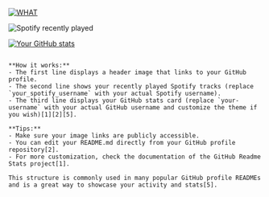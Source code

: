 <!-- Header Image -->
[![WHAT](https://www.google.com/url?sa=i&url=https%3A%2F%2Fwww.reddit.com%2Fr%2Fprogramming%2Fcomments%2F1gzo1dt%2Fgithub_actions_breaking_changes_on_december_5_2024%2F&psig=AOvVaw0UYbvUWR2Vi0DeUHpfPkyj&ust=1749102561488000&source=images&cd=vfe&opi=89978449&ved=0CBQQjRxqFwoTCMC3wIaJ140DFQAAAAAdAAAAABAE)](https://github.com/tasticp)

<!-- Spotify Recently Played -->
![Spotify recently played](https://spotify-recently-played-readme.vercel.app/api?user=your_spotify_username)

<!-- GitHub Stats Card -->
[![Your GitHub stats](https://github-readme-stats.vercel.app/api?username=your-username&theme=radical&show_icons=true)](https://github.com/anuraghazra/github-readme-stats)
```

**How it works:**
- The first line displays a header image that links to your GitHub profile.
- The second line shows your recently played Spotify tracks (replace `your_spotify_username` with your actual Spotify username).
- The third line displays your GitHub stats card (replace `your-username` with your actual GitHub username and customize the theme if you wish)[1][2][5].

**Tips:**
- Make sure your image links are publicly accessible.
- You can edit your README.md directly from your GitHub profile repository[2].
- For more customization, check the documentation of the GitHub Readme Stats project[1].

This structure is commonly used in many popular GitHub profile READMEs and is a great way to showcase your activity and stats[5].
